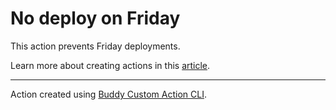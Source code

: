 # No deploy on Friday

This action prevents Friday deployments.

Learn more about creating actions in this [article](https://maciekpalmowski.dev/creating-custom-actions-in-buddy).

---

Action created using [Buddy Custom Action CLI](https://www.npmjs.com/package/buddy-custom-action).